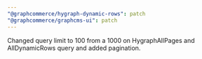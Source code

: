 ```yaml
---
"@graphcommerce/hygraph-dynamic-rows": patch
"@graphcommerce/graphcms-ui": patch
---
```


Changed query limit to 100 from a 1000 on HygraphAllPages and AllDynamicRows query and added pagination.
